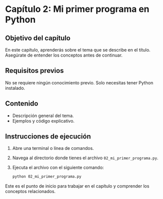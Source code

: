 # Capítulo 2: Mi primer programa en Python

## Objetivo del capítulo
En este capítulo, aprenderás sobre el tema que se describe en el título. Asegúrate de entender los conceptos antes de continuar.

## Requisitos previos
No se requiere ningún conocimiento previo. Solo necesitas tener Python instalado.

## Contenido
- Descripción general del tema.
- Ejemplos y código explicativo.

## Instrucciones de ejecución
1. Abre una terminal o línea de comandos.
2. Navega al directorio donde tienes el archivo `02_mi_primer_programa.py`.
3. Ejecuta el archivo con el siguiente comando:

   ```bash
   python 02_mi_primer_programa.py
   ```

Este es el punto de inicio para trabajar en el capítulo y comprender los conceptos relacionados.
